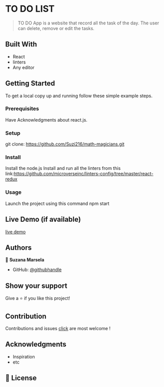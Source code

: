 # TO DO LIST
> TO DO App is a website that record all the task of the day. The user can delete, remove or edit the tasks.


## Built With

- React
- linters
- Any editor


## Getting Started

To get a local copy up and running follow these simple example steps.

### Prerequisites
Have Acknowledgments about react.js.

### Setup

git clone: https://github.com/Suzi216/math-magicians.git

### Install
Install the node.js
Install and run all the linters from this link:https://github.com/microverseinc/linters-config/tree/master/react-redux

### Usage
Launch the project using this command npm start



## Live Demo (if available)

[live demo]()


## Authors

👤 **Suzana Marsela**

- GitHub: [@githubhandle](https://github.com/Suzi216)


## Show your support

Give a ⭐️ if you like this project!

## Contribution

Contributions and issues [click](https://github.com/Suzi216/math-magicians/issues) are most welcome !

## Acknowledgments

- Inspiration
- etc

## 📝 License
